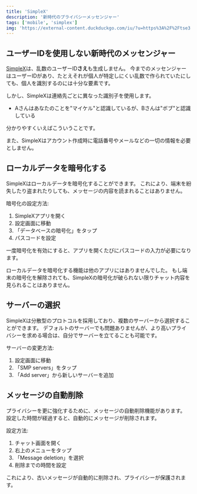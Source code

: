 ```yaml
---
title: 'SimpleX'
description: '新時代のプライバシーメッセンジャー'
tags: ['mobile', 'simplex']
img: 'https://external-content.duckduckgo.com/iu/?u=https%3A%2F%2Ftse3.mm.bing.net%2Fth%2Fid%2FOIP.4_4j2iihVsjRtS64T-7-TwHaFB%3Fpid%3DApi&f=1&ipt=f0d98467b8610824b9b15403777a26899a5a6306bd2bd36514ec879b8714e63c&ipo=images'
---
```


## ユーザーIDを使用しない新時代のメッセンジャー

[SimpleX](https://simplex.chat)は、乱数のユーザーID**さえ**も生成しません。
今までのメッセンジャーはユーザーIDがあり、たとえそれが個人が特定しにくい乱数で作られていたにしても、個人を識別するのには十分な要素です。

しかし、SimpleXは連絡先ごとに異なった識別子を使用します。

- Aさんはあなたのことを"マイケル"と認識しているが、Bさんは"ボブ"と認識している

分かりやすくいえばこういうことです。

また、SimpleXはアカウント作成時に電話番号やメールなどの一切の情報を必要としません。

## ローカルデータを暗号化する

SimpleXはローカルデータを暗号化することができます。
これにより、端末を紛失したり盗まれたりしても、メッセージの内容を読まれることはありません。

暗号化の設定方法:

1. SimpleXアプリを開く
2. 設定画面に移動
3. 「データベースの暗号化」をタップ
4. パスコードを設定

一度暗号化を有効にすると、アプリを開くたびにパスコードの入力が必要になります。

ローカルデータを暗号化する機能は他のアプリにはありませんでした。
もし端末の暗号化を解除されても、SimpleXの暗号化が破られない限りチャット内容を見られることはありません。

## サーバーの選択

SimpleXは分散型のプロトコルを採用しており、複数のサーバーから選択することができます。
デフォルトのサーバーでも問題ありませんが、より高いプライバシーを求める場合は、自分でサーバーを立てることも可能です。

サーバーの変更方法:

1. 設定画面に移動
2. 「SMP servers」をタップ
3. 「Add server」から新しいサーバーを追加

## メッセージの自動削除

プライバシーを更に強化するために、メッセージの自動削除機能があります。
設定した時間が経過すると、自動的にメッセージが削除されます。

設定方法:

1. チャット画面を開く
2. 右上のメニューをタップ
3. 「Message deletion」を選択
4. 削除までの時間を設定

これにより、古いメッセージが自動的に削除され、プライバシーが保護されます。
